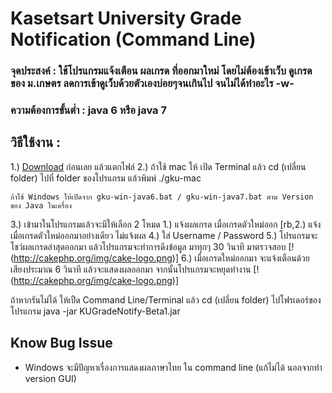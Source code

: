 Kasetsart University Grade Notification (Command Line)
====================

### จุดประสงค์ : ใช้โปรแกรมแจ้งเตือน ผลเกรด ที่ออกมาใหม่ โดยไม่ต้องเข้าเว็บ ดูเกรดของ ม.เกษตร ลดการเข้าดูเว็บด้วยตัวเองบ่อยๆจนเกินไป จนไม่ได้ทำอะไร -w-

### ความต้องการขั้นต่ำ : java 6 หรือ java 7

วิธีใช้งาน :
--------------------

1.) [Download](https://dl.dropbox.com/u/24254026/ku-grade/Jar/KUGradeNotify-Beta1.zip) ก่อนเลย แล้วแตกไฟล์
2.) ถ้าใช้ mac ให้ เปิด Terminal แล้ว cd (เปลี่ยน folder) ไปที่ folder ของโปรแกรม แล้วพิมพ์
	./gku-mac

	ถ้าใช้ Windows ให้เปิดจาก gku-win-java6.bat / gku-win-java7.bat ตาม Version ของ Java ในเครื่อง

3.) เข้ามาในโปรแกรมแล้วจะมีให้เลือก 2 โหมด 1.) แจ้งผลเกรด เมื่อเกรดตัวใหม่ออก [rb,2.) แจ้งเมื่อเกรดตัวใหม่ออกมาอย่างเดียว ไม่แจ้งผล
4.) ใส่ Username / Password
5.) โปรแกรมจะโชว์ผลเกรดล่าสุดออกมา แล้วโปรแกรมจะทำการดึงข้อมูล มาทุกๆ 30 วินาที มาตรวจสอบ
[!(http://cakephp.org/img/cake-logo.png)]
6.) เมื่อเกรดใหม่ออกมา จะแจ้งเตือนด้วย เสียงประมาณ 6 วินาที แล้วจะแสดงผลออกมา จากนั้นโปรแกรมจะหยุดทำงาน
[!(http://cakephp.org/img/cake-logo.png)]

ถ้าหากรันไม่ได้ ให้เปืด Command Line/Terminal แล้ว cd (เปลี่ยน folder) ไปโฟรเดอร์ของโปรแกรม
	java -jar KUGradeNotify-Beta1.jar

Know Bug Issue
--------------------
- Windows จะมีปัญหาเรื่องการแสดงผลภาษาไทย ใน command line (แก้ไม่ได้ นอกจากทำ version GUI)
